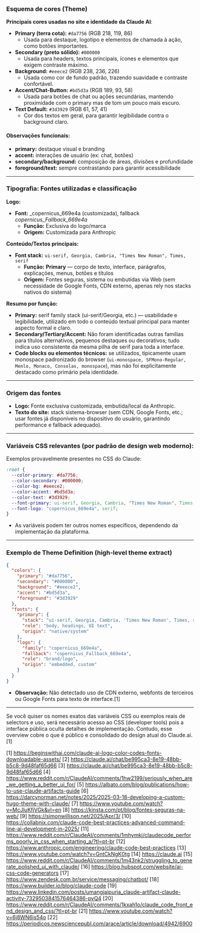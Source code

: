### Esquema de cores (Theme)

**Principais cores usadas no site e identidade da Claude AI**:
- **Primary (terra cota):** `#da7756` (RGB 218, 119, 86)
  - Usada para destaque, logotipo e elementos de chamada à ação, como botões importantes.
- **Secondary (preto sólido):** `#000000`
  - Usada para headers, textos principais, ícones e elementos que exigem contraste máximo.
- **Background:** `#eeece2` (RGB 238, 236, 226)
  - Usada como cor de fundo padrão, trazendo suavidade e contraste confortável.
- **Accent/Chat-Button:** `#bd5d3a` (RGB 189, 93, 58)
  - Usada para botões de chat ou ações secundárias, mantendo proximidade com o primary mas de tom um pouco mais escuro.
- **Text Default:** `#3d3929` (RGB 61, 57, 41)
  - Cor dos textos em geral, para garantir legibilidade contra o background claro.

#### Observações funcionais:
- **primary:** destaque visual e branding
- **accent:** interações de usuário (ex: chat, botões)
- **secondary/background:** composição de áreas, divisões e profundidade
- **foreground/text:** sempre contrastando para garantir acessibilidade

***

### Tipografia: Fontes utilizadas e classificação

**Logo:**
- **Font:** _copernicus_669e4a (customizada), fallback _copernicus_Fallback_669e4a_
  - **Função:** Exclusiva do logo/marca
  - **Origem:** Customizada para Anthropic

**Conteúdo/Textos principais:**
- **Font stack:** `ui-serif, Georgia, Cambria, "Times New Roman", Times, serif`
  - **Função:** **Primary** — corpo de texto, interface, parágrafos, explicações, menus, botões e títulos
  - **Origem:** Fontes seguras, sistema ou embutidas via Web (sem necessidade de Google Fonts, CDN externo, apenas rely nos stacks nativos do sistema)

**Resumo por função:**
- **Primary:** serif family stack (ui-serif/Georgia, etc.) — usabilidade e legibilidade, utilizado em todo o conteúdo textual principal para manter aspecto formal e claro.
- **Secondary/Tertiary/Accent:** Não foram identificadas outras famílias para títulos alternativos, pequenos destaques ou decorativos; tudo indica uso consistente da mesma pilha de serif para toda a interface.
- **Code blocks ou elementos técnicos:** se utilizados, tipicamente usam monospace padronizado do browser (`ui-monospace, SFMono-Regular, Menlo, Monaco, Consolas, monospace`), mas não foi explicitamente destacado como primário pela identidade.

***

### Origem das fontes

- **Logo:** Fonte exclusiva customizada, embutida/local da Anthropic.
- **Texto do site:** stack sistema-browser (sem CDN, Google Fonts, etc.; usar fontes já disponíveis no dispositivo do usuário, garantindo performance e fallback adequado).

***

### Variáveis CSS relevantes (por padrão de design web moderno):

Exemplos provavelmente presentes no CSS do Claude:
```css
:root {
  --color-primary: #da7756;
  --color-secondary: #000000;
  --color-bg: #eeece2;
  --color-accent: #bd5d3a;
  --color-text: #3d3929;
  --font-primary: ui-serif, Georgia, Cambria, "Times New Roman", Times, serif;
  --font-logo: "copernicus_669e4a", serif;
}
```
- As variáveis podem ter outros nomes específicos, dependendo da implementação da plataforma.

***

### Exemplo de Theme Definition (high-level theme extract)

```json
{
  "colors": {
    "primary": "#da7756",
    "secondary": "#000000",
    "background": "#eeece2",
    "accent": "#bd5d3a",
    "foreground": "#3d3929"
  },
  "fonts": {
    "primary": {
      "stack": "ui-serif, Georgia, Cambria, 'Times New Roman', Times, serif",
      "role": "body, headings, UI text",
      "origin": "native/system"
    },
    "logo": {
      "family": "copernicus_669e4a",
      "fallback": "copernicus_Fallback_669e4a",
      "role": "brand/logo",
      "origin": "embedded, custom"
    }
  }
}
```

- **Observação:** Não detectado uso de CDN externo, webfonts de terceiros ou Google Fonts para texto de interface.[1]

***

Se você quiser os nomes exatos das variáveis CSS ou exemplos reais de selectors e uso, será necessário acesso ao CSS (developer tools) pois a interface pública oculta detalhes de implementação. Contudo, esse overview cobre o que é público e consolidado do design atual do Claude.ai.[1]

[1] https://beginswithai.com/claude-ai-logo-color-codes-fonts-downloadable-assets/
[2] https://claude.ai/chat/be995ca3-8e19-48bb-b5c8-9d48faf65d66
[3] https://claude.ai/chat/be995ca3-8e19-48bb-b5c8-9d48faf65d66
[4] https://www.reddit.com/r/ClaudeAI/comments/1hw2199/seriously_when_are_we_getting_a_better_ui_for/
[5] https://albato.com/blog/publications/how-to-use-claude-artifacts-guide
[6] https://darcynorman.net/notes/2025/2025-03-18-developing-a-custom-hugo-theme-with-claude/
[7] https://www.youtube.com/watch?v=McJluKfjVGk&vl=en
[8] https://kinsta.com/pt/blog/fontes-seguras-na-web/
[9] https://simonwillison.net/2025/Apr/3/
[10] https://collabnix.com/claude-code-best-practices-advanced-command-line-ai-development-in-2025/
[11] https://www.reddit.com/r/ClaudeAI/comments/1mhymkj/claudecode_performs_poorly_in_css_when_starting_a/?tl=pt-br
[12] https://www.anthropic.com/engineering/claude-code-best-practices
[13] https://www.youtube.com/watch?v=GntCkNgK0tg
[14] https://claude.ai
[15] https://www.reddit.com/r/ClaudeAI/comments/1m43nk2/struggling_to_generate_polished_ui_with_claude/
[16] https://blog.hubspot.com/website/ai-css-code-generators
[17] https://www.zendesk.com.br/service/messaging/chatbot/
[18] https://www.builder.io/blog/claude-code
[19] https://www.linkedin.com/posts/umangjaipuria_claude-artifact-claude-activity-7329503841576464386-pvQ4
[20] https://www.reddit.com/r/ClaudeAI/comments/1kxah1o/claude_code_front_end_design_and_css/?tl=pt-br
[21] https://www.youtube.com/watch?v=6j8WN6is54o
[22] https://periodicos.newsciencepubl.com/arace/article/download/4942/6900